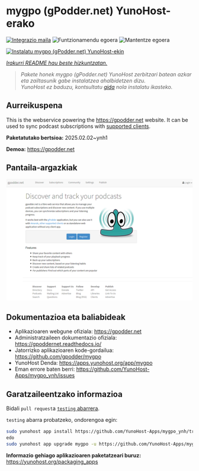 <!--
Ohart ongi: README hau automatikoki sortu da <https://github.com/YunoHost/apps/tree/master/tools/readme_generator>ri esker
EZ editatu eskuz.
-->

# mygpo (gPodder.net) YunoHost-erako

[![Integrazio maila](https://apps.yunohost.org/badge/integration/mygpo)](https://ci-apps.yunohost.org/ci/apps/mygpo/)
![Funtzionamendu egoera](https://apps.yunohost.org/badge/state/mygpo)
![Mantentze egoera](https://apps.yunohost.org/badge/maintained/mygpo)

[![Instalatu mygpo (gPodder.net) YunoHost-ekin](https://install-app.yunohost.org/install-with-yunohost.svg)](https://install-app.yunohost.org/?app=mygpo)

*[Irakurri README hau beste hizkuntzatan.](./ALL_README.md)*

> *Pakete honek mygpo (gPodder.net) YunoHost zerbitzari batean azkar eta zailtasunik gabe instalatzea ahalbidetzen dizu.*  
> *YunoHost ez baduzu, kontsultatu [gida](https://yunohost.org/install) nola instalatu ikasteko.*

## Aurreikuspena

This is the webservice powering the https://gpodder.net website. It can be used to sync podcast subscriptions with [supported clients](https://gpoddernet.readthedocs.io/en/latest/user/clients.html).


**Paketatutako bertsioa:** 2025.02.02~ynh1

**Demoa:** <https://gpodder.net>

## Pantaila-argazkiak

![mygpo (gPodder.net)(r)en pantaila-argazkia](./doc/screenshots/screenshot1.png)

## Dokumentazioa eta baliabideak

- Aplikazioaren webgune ofiziala: <https://gpodder.net>
- Administratzaileen dokumentazio ofiziala: <https://gpoddernet.readthedocs.io/>
- Jatorrizko aplikazioaren kode-gordailua: <https://github.com/gpodder/mygpo>
- YunoHost Denda: <https://apps.yunohost.org/app/mygpo>
- Eman errore baten berri: <https://github.com/YunoHost-Apps/mygpo_ynh/issues>

## Garatzaileentzako informazioa

Bidali `pull request`a [`testing` abarrera](https://github.com/YunoHost-Apps/mygpo_ynh/tree/testing).

`testing` abarra probatzeko, ondorengoa egin:

```bash
sudo yunohost app install https://github.com/YunoHost-Apps/mygpo_ynh/tree/testing --debug
edo
sudo yunohost app upgrade mygpo -u https://github.com/YunoHost-Apps/mygpo_ynh/tree/testing --debug
```

**Informazio gehiago aplikazioaren paketatzeari buruz:** <https://yunohost.org/packaging_apps>
